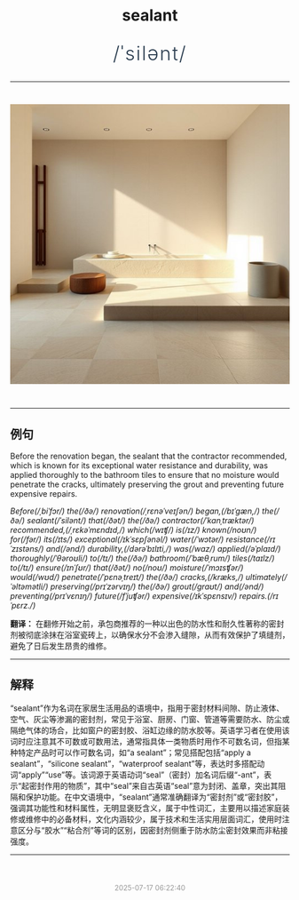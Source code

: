 <div align="center">

# sealant

<div style="margin: 30px 0;">
<h1 style="font-size: 2.5em; font-weight: 300; letter-spacing: 2px; margin: 0; color: #2c3e50;">
/ˈsilənt/
</h1>
</div>

</div>

---

<div align="center" style="margin: 40px 0;">

![sealant](images/sealant.png)

</div>

---

## 例句

Before the renovation began, the sealant that the contractor recommended, which is known for its exceptional water resistance and durability, was applied thoroughly to the bathroom tiles to ensure that no moisture would penetrate the cracks, ultimately preserving the grout and preventing future expensive repairs.

*Before(/ˌbiˈfɔr/) the(/ðə/) renovation(/ˌrɛnəˈveɪʃən/) began,(/bɪˈgæn,/) the(/ðə/) sealant(/ˈsilənt/) that(/ðət/) the(/ðə/) contractor(/ˈkɑnˌtræktər/) recommended,(/ˌrɛkəˈmɛndɪd,/) which(/wɪʧ/) is(/ɪz/) known(/noʊn/) for(/fər/) its(/ɪts/) exceptional(/ɪkˈsɛpʃənəl/) water(/ˈwɔtər/) resistance(/rɪˈzɪstəns/) and(/ənd/) durability,(/dərəˈbɪlɪti,/) was(/wɑz/) applied(/əˈplaɪd/) thoroughly(/ˈθəroʊli/) to(/tɪ/) the(/ðə/) bathroom(/ˈbæθˌrum/) tiles(/taɪlz/) to(/tɪ/) ensure(/ɪnˈʃʊr/) that(/ðət/) no(/noʊ/) moisture(/ˈmɔɪsʧər/) would(/wʊd/) penetrate(/ˈpɛnəˌtreɪt/) the(/ðə/) cracks,(/kræks,/) ultimately(/ˈəltəmətli/) preserving(/prɪˈzərvɪŋ/) the(/ðə/) grout(/graʊt/) and(/ənd/) preventing(/prɪˈvɛnɪŋ/) future(/fˈjuʧər/) expensive(/ɪkˈspɛnsɪv/) repairs.(/rɪˈpɛrz./)*

**翻译：** 在翻修开始之前，承包商推荐的一种以出色的防水性和耐久性著称的密封剂被彻底涂抹在浴室瓷砖上，以确保水分不会渗入缝隙，从而有效保护了填缝剂，避免了日后发生昂贵的维修。

---

## 解释

“sealant”作为名词在家居生活用品的语境中，指用于密封材料间隙、防止液体、空气、灰尘等渗漏的密封剂，常见于浴室、厨房、门窗、管道等需要防水、防尘或隔绝气体的场合，比如窗户的密封胶、浴缸边缘的防水胶等。英语学习者在使用该词时应注意其不可数或可数用法，通常指具体一类物质时用作不可数名词，但指某种特定产品时可以作可数名词，如“a sealant”；常见搭配包括“apply a sealant”，“silicone sealant”，“waterproof sealant”等，表达时多搭配动词“apply”“use”等。该词源于英语动词“seal”（密封）加名词后缀“-ant”，表示“起密封作用的物质”，其中“seal”来自古英语“seal”意为封闭、盖章，突出其阻隔和保护功能。在中文语境中，“sealant”通常准确翻译为“密封剂”或“密封胶”，强调其功能性和材料属性，无明显褒贬含义，属于中性词汇，主要用以描述家庭装修或维修中的必备材料，文化内涵较少，属于技术和生活实用层面词汇，使用时注意区分与“胶水”“粘合剂”等词的区别，因密封剂侧重于防水防尘密封效果而非粘接强度。


---

<div align="center" style="margin-top: 50px;">
<small style="color: #999; font-size: 0.9em;">2025-07-17 06:22:40</small>
</div>
